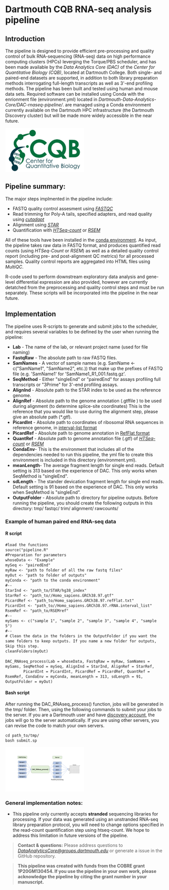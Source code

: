 # Dartmouth CQB RNA-seq analysis pipeline

## Introduction 
The pipeline is designed to provide efficient pre-processing and quality control of bulk RNA-sequencing (RNA-seq) data on high performance computing clusters (HPCs) leverging the Torque/PBS scheduler, and has been made available by the *Data Analytics Core (DAC)* of the *Center for Quantitative Biology (CQB)*, located at Dartmouth College. Both single- and paired-end datasets are supported, in addition to both library preparation methods interrogating full-length transcripts as well as 3'-end profiling methods. The pipeline has been built and tested using human and mouse data sets. Required software can be installed using Conda with the enrionment file (environment.yml) located in *Dartmouth-Data-Analytics-Core/DAC-rnaseq-pipeline/*. are managed using a Conda environment currently available on the Dartmouth HPC infrastructure (the Dartmouth Discovery cluster) but will be made more widely accessible in the near future. 

<img src="logo.jpg" width="250" height="140" >

## Pipeline summary:
The major steps implmented in the pipeline include: 

- FASTQ quality control assesment using [*FASTQC*](https://www.bioinformatics.babraham.ac.uk/projects/fastqc/)
- Read trimming for Poly-A tails, specified adapters, and read quality using [*cutadapt*](https://cutadapt.readthedocs.io/en/stable/)
- Alignment using [*STAR*](https://github.com/alexdobin/STAR)
- Quantification with [*HTSeq-count*](https://htseq.readthedocs.io/en/release_0.11.1/count.html) or [*RSEM*](https://deweylab.github.io/RSEM/)

All of these tools have been installed in the [conda environment](https://docs.conda.io/en/latest/). As input, the pipeline takes raw data in FASTQ format, and produces quantified read counts (using *HTSeq-Count* or *RSEM*) as well as a detailed quality control report (including pre- and post-alignment QC metrics) for all processed samples. Quality control reports are aggregated into HTML files using *MultiQC*. 

R-code used to perform downstream exploratory data analysis and gene-level differential expression are also provided, however are currently detatched from the preprocessing and quality control steps and must be run separately. These scripts will be incorporated into the pipeline in the near future. 

## Implementation
The pipeline uses R-scripts to generate and submit jobs to the scheduler, and requires several variables to be defined by the user when running the pipeline: 

* **Lab** - The name of the lab, or relevant project name (used for file naming)
* **FastqRaw** - The absolute path to raw FASTQ files.
* **SamNames** - A vector of sample names (e.g. SamName <- c("SamName1", "SamName2", etc.)) that make up the prefixes of FASTQ file (e.g. 'SamName1' for 'SamName1_R1_001.fastq.gz'.
* **SeqMethod** - Either "singleEnd" or "pairedEnd" for assays profiling full transcripts or "3Prime" for 3'-end profiling assays. 
* **AlignInd** - Absolute path to the STAR index to be used as the reference genome. 
* **AlignRef** - Absolute path to the genome annotation (.gtffile ) to be used during alignment (to determine splice-site coordinates)
This is the reference that you would like to use during the alignment step, please give an absolute path (*.gtf).
* **PicardInt** - Absolute path to coordinates of ribosomal RNA sequences in reference genome, in [interval-list format](https://gatk.broadinstitute.org/hc/en-us/articles/360035531852-Intervals-and-interval-lists)
* **PicardRef** - Absolute path to genome annotation in [RefFlat format](https://gatk.broadinstitute.org/hc/en-us/articles/360040509431-CollectRnaSeqMetrics-Picard-)
* **QuantRef** - Absolute path to genome annotation file (.gtf) of [*HTSeq-count*](https://htseq.readthedocs.io/en/release_0.11.1/count.html) or [*RSEM*](https://deweylab.github.io/RSEM/)
* **CondaEnv**- This is the environment that includes all of the dependencies needed to run this pipeline, the yml file to create this environment is included in this directory (environment.yml).
* **meanLength**- The average fragment length for single end reads. Default setting is 313 based on the experience of DAC. This only works when SeqMethod is "singleEnd". 
* **sdLength** - The stander devication fragment length for single end reads. Default setting is 91 based on the experience of DAC. This only works when SeqMethod is "singleEnd".
* **OutputFolder** - Absolute path to directory for pipeline outputs. Before running the pipeline, you should create the following outputs in this directory:
tmp/
fastqc/
trim/
alignment/
rawcounts/

### Example of human paired end RNA-seq data 
#### R script
```{r}
#load the functions
source("pipeline.R"
#Preparation for parameters 
whoseData <- "Example"
mySeq <- "pairedEnd"
myRaw <- "path to folder of all the raw fastq files"
myOut <- "path to folder of outputs"
myConda <- "path to the conda environment"
#--
StarInd <- "path_to/STAR/hg38_index"
StarRef <- "path_to//Homo_sapiens.GRCh38.97.gtf"
PicardRef <- "path_to/Homo_sapiens.GRCh38.97.refFlat.txt"
PicardInt <- "path_to//Homo_sapiens.GRCh38.97.rRNA.interval_list"
RsemRef <- "path_to/RSEMref"
#--
mySams <- c("sample 1", "sample 2", "sample 3", "sample 4", "sample 5")
#--
# Clean the data in the folders in the OutputFolder if you want the same folders to keep outputs. If you name a new folder for outputs, Skip this step. 
cleanFolders(myOut)

DAC_RNAseq_process(Lab = whoseData, FastqRaw = myRaw, SamNames = mySams, SeqMethod = mySeq, AlignInd = StarInd, AlignRef = StarRef, 
		PicardInt = PicardInt, PicardRef = PicardRef, QuantRef = RsemRef, CondaEnv = myConda, meanLength = 313, sdLength = 91, OutputFolder = myOut)
```
#### Bash script
After running the DAC_RNAseq_process() function, jobs will be generated in the tmp/ folder. Then, using the following commands to submit your jobs to the server. If you are a Dartmouth user and have [discovery account](https://rc.dartmouth.edu/index.php/discovery-overview/), the jobs will go to the server automatically. If you are using other servers, you can revise the code to match your own servers.
```{shell}
cd path_to/tmp/
bash submit.sp
```
<img src="Workflow.pdf" width="250" height="140" >

### General implementation notes: 
* This pipeline only currently accepts **stranded** sequencing libraries for processing. If your data was generated using an unstranded RNA-seq library preparation protocol, you will need to change options specified in the read-count quantification step using htseq-count. We hope to address this limitation in future versions of the pipeline. 

> **Contact & questions:** 
> Please address questions to *DataAnalyticsCore@groups.dartmouth.edu* or generate a issue in the GitHub repository. 

> **This pipeline was created with funds from the COBRE grant **1P20GM130454**. 
> If you use the pipeline in your own work, please acknowledge the pipeline by citing the grant number in your manuscript.**

